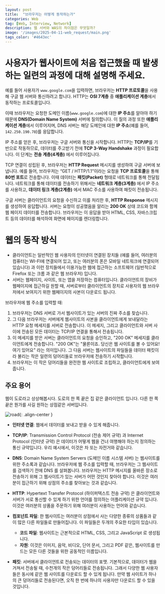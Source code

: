 ```yaml
---
layout: post
title:  "브라우저는 어떻게 동작하는가"
categories: Web
tag: [Web, Interview, Network]
description: 웹 서버와 WAS의 차이점은 무엇일까?
image: '/images/2025-04-11-web_request/main.png'
tags_color: '#4643ec'
---
```



# 사용자가 웹사이트에 처음 접근했을 때 발생하는 일련의 과정에 대해 설명해 주세요.

예를 들어 사용자가 `www.google.com`을 입력하면, 브라우저는 **HTTP 프로토콜**을 사용해 구글 웹 서버와 통신하려고 합니다. HTTP는 **OSI 7계층** 중 **애플리케이션 계층**에서 동작하는 프로토콜입니다.

이때 브라우저는 요청한 도메인 이름(`www.google.com`)에 대한 **IP 주소**를 알아야 하기 때문에 **DNS(Domain Name System)** 서버에 질의합니다. 이 질의 과정 또한 **애플리케이션 계층**에서 이루어지며, DNS 서버는 해당 도메인에 대한 **IP 주소**(예를 들어, `142.250.190.78`)를 응답합니다.

IP 주소를 얻은 후, 브라우저는 구글 서버와 통신을 시작합니다. HTTP는 **TCP/IP**를 기반으로 작동하므로, 데이터를 주고받기 전에 **TCP 3-Way Handshake** 과정이 필요합니다. 이 단계는 **전송 계층(4계층)** 에서 이루어집니다.

TCP 연결이 성립된 후, 브라우저는 **HTTP Request** 메시지를 생성하여 구글 서버에 보냅니다. 예를 들어, 브라우저는 “GET / HTTP/1.1”이라는 요청을 **TCP 프로토콜**을 통해 **80번 포트**로 전송합니다. 이때 데이터는 **패킷(Packet)** 형태로 네트워크를 통해 전달됩니다. 네트워크를 통해 데이터를 전송하기 위해서는 **네트워크 계층(3계층)** 에서 IP 주소를 사용하고, **데이터 링크 계층(2계층)** 에서 MAC 주소를 사용하여 패킷이 전송됩니다.

구글 서버는 클라이언트의 요청을 수신하고 이를 처리한 후, **HTTP Response** 메시지를 생성하여 응답합니다. 서버는 요청이 성공했음을 알리는 **200 OK** 상태 코드와 함께 웹 페이지 데이터를 전송합니다. 브라우저는 이 응답을 받아 HTML, CSS, 자바스크립트 등의 데이터를 해석하여 화면에 페이지를 렌더링합니다.



# 웹의 동작 방식

- 클라이언트는 일반적인 웹 사용자의 인터넷이 연결된 장치들 (예를 들어, 여러분의 컴퓨터는 WI-FI에 연결되어 있고, 또는 여러분의 폰은 모바일 네트워크에 연결되어 있습니다) 과 이런 장치들에서 이용가능한 웹에 접근하는 소프트웨어 (일반적으로 Firefox 또는 크롬 과 같은 웹 브라우저) 입니다.
- 서버는 웹페이지, 사이트, 또는 앱을 저장하는 컴퓨터입니다. 클라이언트의 장비가 웹페이지에 접근하길 원할 때, 서버로부터 클라이언트의 장치로 사용자의 웹 브라우저에서 보여지기 위한 웹페이지의 사본이 다운로드 됩니다.

브라우저에 웹 주소를 입력할 때:

1. 브라우저는 DNS 서버로 가서 웹사이트가 있는 서버의 진짜 주소를 찾습니다.
2. 그 다음 브라우저는 서버에게 웹사이트의 사본을 클라이언트에게 보내달라는 HTTP 요청 메세지를 서버로 전송합니다. 이 메세지, 그리고 클라이언트와 서버 사이에 전송된 모든 데이터는 TCP/IP 연결을 통해서 전송됩니다.
3. 이 메세지를 받은 서버는 클라이언트의 요청을 승인하고, "200 OK" 메세지를 클라이언트에게 전송합니다. "200 OK"는 "물론이죠. 당신은 웹 사이트를 볼 수 있어요! 여기 있어요" 라는 의미입니다. 그 다음 서버는 웹사이트의 파일들을 데이터 패킷이라 불리는 작은 일련의 덩어리들로 브라우저에 전송하기 시작합니다.
4. 브라우저는 이 작은 덩어리들을 완전한 웹 사이트로 조립하고, 클라이언트에게 보여줍니다.

##  주요 용어

웹이 도로라고 상상해봅시다. 도로의 한 쪽 끝은 집 같은 클라이언트 입니다. 다른 한 쪽 끝은 뭔가를 사길 원하는 상점같은 서버입니다.

![road]({{site.url}}/images/2025-04-11-web_request/road.jpg){: .align-center }

- **인터넷 연결**: 웹에서 데이터를 보내고 받을 수 있게 해줍니다. 
- **TCP/IP**: Transmission Control Protocol (전송 제어 규약) 과 Internet Protocol (인터넷 규약) 은 데이터가 어떻게 웹을 건너 여행해야 하는지 정의하는 통신 규약입니다. 우리 예시에서, 이것은 차 또는 자전거와 같습니다.
- **DNS**: Domain Name System Servers (도메인 이름 시스템 서버) 는 웹사이트를 위한 주소록과 같습니다. 브라우저에 웹 주소를 입력할 때, 브라우저는 그 웹사이트를 검색하기 전에 DNS 를 살펴봅니다. 브라우저는 HTTP 메시지를 올바른 장소로 전송하기 위해 그 웹사이트가 있는 서버가 어떤 것인지 찾아야 합니다. 이것은 여러분이 접근하기 위해 상점의 주소를 찾아보는 것과 같습니다.
- **HTTP**: Hypertext Transfer Protocol (하이퍼텍스트 전송 규약) 은 클라이언트와 서버가 서로 통신할 수 있게 하기 위한 언어를 정의하는 어플리케이션 규약 입니다. 이것은 여러분의 상품을 주문하기 위해 여러분이 사용하는 언어와 같습니다.
- **컴포넌트 파일**: 한 웹사이트는 여러분이 상점에서 사는 다양한 종류의 상품들과 같이 많은 다른 파일들로 만들어집니다. 이 파일들은 두개의 주요한 타입이 있습니다.
  - **코드 파일**: 웹사이트는 근본적으로 HTML, CSS, 그리고 JavaScript 로 생성됩니다.
  - **자원**: 이것은 이미지, 음악, 비디오, 단어 문서, 그리고 PDF 같은, 웹사이트를 만드는 모든 다른 것들을 위한 공동적인 이름입니다.

- **패킷**: 서버에서 클라이언트로 전송되는 데이터의 포맷. 기본적으로, 데이터가 웹을 거쳐서 전송될 때, 수천개의 작은 덩어리들로 전송됩니다. 그래서 다양한 웹 사용자들은 동시에 같은 웹 사이트를 다운로드 할 수 있게 됩니다. 만약 웹 사이트가 하나의 큰 덩어리들로 전송된다면, 오직 한 번에 하나의 사용자만 다운로드 할 수 있을 것입니다.
